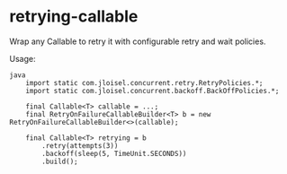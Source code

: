 retrying-callable
=================

Wrap any Callable<T> to retry it with configurable retry and wait policies.

Usage:

	java
		import static com.jloisel.concurrent.retry.RetryPolicies.*;
		import static com.jloisel.concurrent.backoff.BackOffPolicies.*;
		
		final Callable<T> callable = ...;
		final RetryOnFailureCallableBuilder<T> b = new RetryOnFailureCallableBuilder<>(callable);
		
		final Callable<T> retrying = b
			.retry(attempts(3))
			.backoff(sleep(5, TimeUnit.SECONDS))
			.build();
